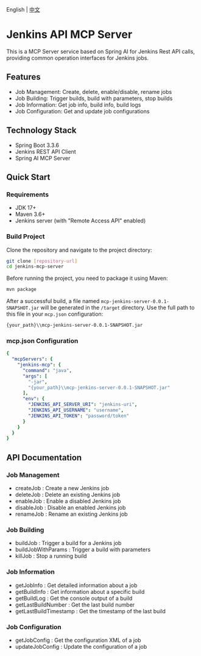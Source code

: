 English | [中文](README.zh-CN.md)
# Jenkins API MCP Server

This is a MCP Server service based on Spring AI for Jenkins Rest API calls, providing common operation interfaces for Jenkins jobs.

## Features

- Job Management: Create, delete, enable/disable, rename jobs
- Job Building: Trigger builds, build with parameters, stop builds
- Job Information: Get job info, build info, build logs
- Job Configuration: Get and update job configurations

## Technology Stack

- Spring Boot 3.3.6
- Jenkins REST API Client
- Spring AI MCP Server

## Quick Start

### Requirements

- JDK 17+
- Maven 3.6+
- Jenkins server (with "Remote Access API" enabled)

### Build Project

Clone the repository and navigate to the project directory:

```bash
git clone [repository-url]
cd jenkins-mcp-server
```

Before running the project, you need to package it using Maven:

```bash
mvn package
```
After a successful build, a file named `mcp-jenkins-server-0.0.1-SNAPSHOT.jar` will be generated in the `/target` directory. Use the full path to this file in your `mcp.json` configuration:

```bash
{your_path}\\mcp-jenkins-server-0.0.1-SNAPSHOT.jar
 ```

### mcp.json Configuration
```yaml
{
  "mcpServers": {
    "jenkins-mcp": {
      "command": "java",
      "args": [
        "-jar",
        "{your_path}\\mcp-jenkins-server-0.0.1-SNAPSHOT.jar"
      ],
      "env": {
        "JENKINS_API_SERVER_URI": "jenkins-uri",
        "JENKINS_API_USERNAME": "username", 
        "JENKINS_API_TOKEN": "password/token"
      }
    }
  }
}
```

## API Documentation
### Job Management
- createJob : Create a new Jenkins job
- deleteJob : Delete an existing Jenkins job
- enableJob : Enable a disabled Jenkins job
- disableJob : Disable an enabled Jenkins job
- renameJob : Rename an existing Jenkins job
### Job Building
- buildJob : Trigger a build for a Jenkins job
- buildJobWithParams : Trigger a build with parameters
- killJob : Stop a running build
### Job Information
- getJobInfo : Get detailed information about a job
- getBuildInfo : Get information about a specific build
- getBuildLog : Get the console output of a build
- getLastBuildNumber : Get the last build number
- getLastBuildTimestamp : Get the timestamp of the last build
### Job Configuration
- getJobConfig : Get the configuration XML of a job
- updateJobConfig : Update the configuration of a job